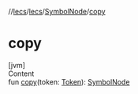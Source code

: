 //[lecs](../../index.md)/[lecs](../index.md)/[SymbolNode](index.md)/[copy](copy.md)



# copy  
[jvm]  
Content  
fun [copy](copy.md)(token: [Token](../-token/index.md)): [SymbolNode](index.md)  



